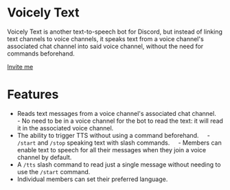 # Voicely Text
Voicely Text is another text-to-speech bot for Discord, but instead of linking text channels to voice channels, it speaks text from a voice channel's associated chat channel into said voice channel, without the need for commands beforehand.

[Invite me](https://discord.com/oauth2/authorize?client_id=1290741552158609419)
# Features
- Reads text messages from a voice channel's associated chat channel.
    - No need to be in a voice channel for the bot to read the text: it will read it in the associated voice channel.
- The ability to trigger TTS without using a command beforehand.
    - `/start` and `/stop` speaking text with slash commands.
    - Members can enable text to speech for all their messages when they join a voice channel by default.
- A `/tts` slash command to read just a single message without needing to use the `/start` command.
- Individual members can set their preferred language.